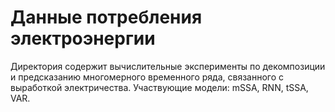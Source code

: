 # Данные потребления электроэнергии

Директория содержит вычислительные эксперименты по декомпозиции и предсказанию многомерного временного ряда, связанного с выработкой электричества. Участвующие модели: mSSA, RNN, tSSA, VAR.

